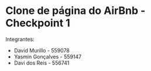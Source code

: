 # Clone de página do AirBnb  - Checkpoint 1

Integrantes:
- David Murillo - 559078
- Yasmin Gonçalves - 559147
- Davi dos Reis - 556741